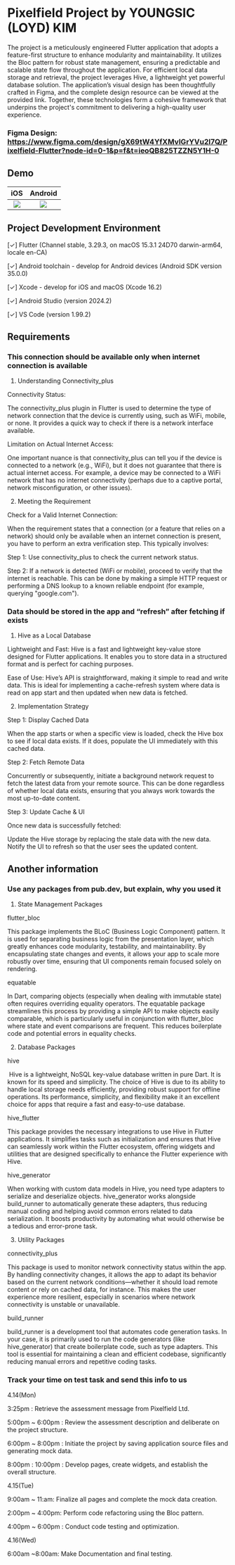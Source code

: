 # Pixelfield Project by YOUNGSIC (LOYD) KIM

 The project is a meticulously engineered Flutter application that adopts a feature-first structure to enhance modularity and maintainability. It utilizes the Bloc pattern for robust state management, ensuring a predictable and scalable state flow throughout the application. For efficient local data storage and retrieval, the project leverages Hive, a lightweight yet powerful database solution. The application’s visual design has been thoughtfully crafted in Figma, and the complete design resource can be viewed at the provided link. Together, these technologies form a cohesive framework that underpins the project's commitment to delivering a high-quality user experience. 
 
### Figma Design: https://www.figma.com/design/gX69tW4YfXMvlGrYVu2l7Q/Pixelfield-Flutter?node-id=0-1&p=f&t=ieoQB825TZZN5Y1H-0

## Demo

| iOS  | Android |
| :---------------: | :---------------: |
| [![](https://github.com/loydkim/pixelfield_assessment/blob/main/demo/demo_iOS.gif)]() | [![](https://github.com/loydkim/chat_app_loyd/blob/master/Chat_App_iOS.gif)](https://github.com/loydkim/chat_app_loyd) |

## Project Development Environment 

[✓] Flutter (Channel stable, 3.29.3, on macOS 15.3.1 24D70 darwin-arm64, locale
    en-CA)

[✓] Android toolchain - develop for Android devices (Android SDK version 35.0.0)

[✓] Xcode - develop for iOS and macOS (Xcode 16.2)

[✓] Android Studio (version 2024.2)

[✓] VS Code (version 1.99.2)

## Requirements  

### This connection should be available only when internet connection is available 

1. Understanding Connectivity_plus

Connectivity Status:

The connectivity_plus plugin in Flutter is used to determine the type of network connection that the device is currently using, such as WiFi, mobile, or none. It provides a quick way to check if there is a network interface available.

Limitation on Actual Internet Access:

One important nuance is that connectivity_plus can tell you if the device is connected to a network (e.g., WiFi), but it does not guarantee that there is actual internet access. For example, a device may be connected to a WiFi network that has no internet connectivity (perhaps due to a captive portal, network misconfiguration, or other issues).

2. Meeting the Requirement 

Check for a Valid Internet Connection:

When the requirement states that a connection (or a feature that relies on a network) should only be available when an internet connection is present, you have to perform an extra verification step. This typically involves:

Step 1: Use connectivity_plus to check the current network status.

Step 2: If a network is detected (WiFi or mobile), proceed to verify that the internet is reachable. This can be done by making a simple HTTP request or performing a DNS lookup to a known reliable endpoint (for example, querying "google.com").  

### Data should be stored in the app and “refresh” after fetching if exists 

1. Hive as a Local Database

Lightweight and Fast:
Hive is a fast and lightweight key-value store designed for Flutter applications. It enables you to store data in a structured format and is perfect for caching purposes.

Ease of Use:
Hive’s API is straightforward, making it simple to read and write data. This is ideal for implementing a cache-refresh system where data is read on app start and then updated when new data is fetched.

2. Implementation Strategy 

Step 1: Display Cached Data

When the app starts or when a specific view is loaded, check the Hive box to see if local data exists. If it does, populate the UI immediately with this cached data.

Step 2: Fetch Remote Data

Concurrently or subsequently, initiate a background network request to fetch the latest data from your remote source. This can be done regardless of whether local data exists, ensuring that you always work towards the most up-to-date content.

Step 3: Update Cache & UI

Once new data is successfully fetched:

Update the Hive storage by replacing the stale data with the new data.
Notify the UI to refresh so that the user sees the updated content.

## Another information

### Use any packages from pub.dev, but explain, why you used it 

1. State Management Packages

flutter_bloc 

This package implements the BLoC (Business Logic Component) pattern. It is used for separating business logic from the presentation layer, which greatly enhances code modularity, testability, and maintainability. By encapsulating state changes and events, it allows your app to scale more robustly over time, ensuring that UI components remain focused solely on rendering.

equatable

In Dart, comparing objects (especially when dealing with immutable state) often requires overriding equality operators. The equatable package streamlines this process by providing a simple API to make objects easily comparable, which is particularly useful in conjunction with flutter_bloc where state and event comparisons are frequent. This reduces boilerplate code and potential errors in equality checks.

2. Database Packages

hive

 Hive is a lightweight, NoSQL key-value database written in pure Dart. It is known for its speed and simplicity. The choice of Hive is due to its ability to handle local storage needs efficiently, providing robust support for offline operations. Its performance, simplicity, and flexibility make it an excellent choice for apps that require a fast and easy-to-use database.
 
hive_flutter

This package provides the necessary integrations to use Hive in Flutter applications. It simplifies tasks such as initialization and ensures that Hive can seamlessly work within the Flutter ecosystem, offering widgets and utilities that are designed specifically to enhance the Flutter experience with Hive.

hive_generator 

When working with custom data models in Hive, you need type adapters to serialize and deserialize objects. hive_generator works alongside build_runner to automatically generate these adapters, thus reducing manual coding and helping avoid common errors related to data serialization. It boosts productivity by automating what would otherwise be a tedious and error-prone task.

3. Utility Packages

connectivity_plus

This package is used to monitor network connectivity status within the app. By handling connectivity changes, it allows the app to adapt its behavior based on the current network conditions—whether it should load remote content or rely on cached data, for instance. This makes the user experience more resilient, especially in scenarios where network connectivity is unstable or unavailable.

build_runner 

build_runner is a development tool that automates code generation tasks. In your case, it is primarily used to run the code generators (like hive_generator) that create boilerplate code, such as type adapters. This tool is essential for maintaining a clean and efficient codebase, significantly reducing manual errors and repetitive coding tasks.

### Track your time on test task and send this info to us

4.14(Mon) 

3:25pm : Retrieve the assessment message from Pixelfield Ltd.

5:00pm ~ 6:00pm : Review the assessment description and deliberate on the project structure.

6:00pm ~ 8:00pm : Initiate the project by saving application source files and generating mock data.

8:00pm : 10:00pm : Develop pages, create widgets, and establish the overall structure.

4.15(Tue)  

9:00am ~ 11:am: Finalize all pages and complete the mock data creation.

2:00pm ~ 4:00pm: Perform code refactoring using the Bloc pattern.

4:00pm ~ 6:00pm : Conduct code testing and optimization.

4.16(Wed)  

6:00am ~8:00am: Make Documentation and final testing.
